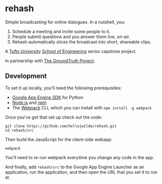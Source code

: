 # rehash

Simple broadcasting for online dialogues. In a nutshell, you:

1. Schedule a meeting and invite some people to it.
2. People submit questions and you answer them live, on-air.
3. Rehash automatically slices the broadcast into short, shareable clips.

A [Tufts University](http://www.tufts.edu/) [School of Engineering](http://engineering.tufts.edu/) senior capstone project.

In partnership with [The GroundTruth Project](http://thegroundtruthproject.org/).

## Development

To set it up locally, you'll need the following prerequisites:

- [Google App Engine SDK](https://cloud.google.com/appengine/downloads) for Python
- [Node.js](https://nodejs.org/) and [npm](https://www.npmjs.com/)
- The [Webpack](webpack.github.io) CLI, which you can install with `npm install -g webpack`

Once you've got that set up check out the code:

    git clone https://github.com/hellojwilde/rehash.git
    cd rehash/src
  
Then build the JavaScript for the client-side webapp:

    webpack
  
You'll need to re-run webpack everytime you change any code in the app.
  
And finally, add `rehash/src` to the Google App Engine Launcher as an application, run the application, and then open the URL that you set it to run at.
  

